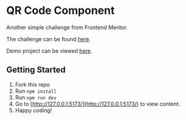 # QR Code Component

Another simple challenge from Frontend Mentor.

The challenge can be found [here](https://www.frontendmentor.io/solutions/responsive-qr-code-component-in-html-and-css--9N2k38IWy).

Demo project can be viewed [here](https://davinaleong.github.io/fem-qr-code-component/).

## Getting Started

1. Fork this repo
2. Run `npm install`
3. Run `npm run dev`
4. Go to [http://127.0.0.1:5173/](http://127.0.0.1:5173/) to view content.
5. Happy coding!
